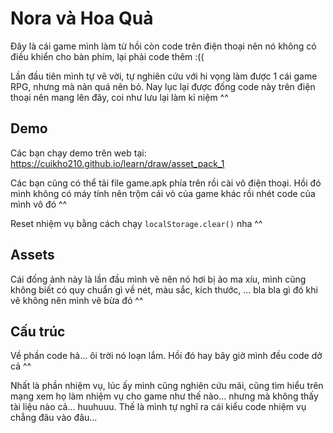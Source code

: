 # Nora và Hoa Quả
Đây là cái game mình làm từ hồi còn code trên điện thoại nên nó không có điều khiển cho bàn phím, lại phải code thêm :((

Lần đầu tiên mình tự vẽ vời, tự nghiên cứu với hi vọng làm được 1 cái game RPG, nhưng mà nản quá nên bỏ. Nay lục lại được đống code này trên điện thoại nên mang lên đây, coi như lưu lại làm kỉ niệm ^^

## Demo
Các bạn chạy demo trên web tại: https://cuikho210.github.io/learn/draw/asset_pack_1

Các bạn cũng có thể tải file game.apk phía trên rồi cài vô điện thoại. Hồi đó mình không có máy tính nên trộm cái vỏ của game khác rồi nhét code của mình vô đó ^^

Reset nhiệm vụ bằng cách chạy `localStorage.clear()` nha ^^

## Assets
Cái đống ảnh này là lần đầu mình vẽ nên nó hơi bị ảo ma xíu, mình cũng không biết có quy chuẩn gì về nét, màu sắc, kích thước, ... bla bla gì đó khi vẽ không nên mình vẽ bừa đó ^^

## Cấu trúc
Về phần code hả... ôi trời nó loạn lắm. Hồi đó hay bây giờ mình đều code dở cả ^^

Nhất là phần nhiệm vụ, lúc ấy mình cũng nghiên cứu mãi, cũng tìm hiểu trên mạng xem họ làm nhiệm vụ cho game như thế nào... nhưng mà không thấy tài liệu nào cả... huuhuuu. Thế là mình tự nghĩ ra cái kiểu code nhiệm vụ chẳng đâu vào đâu...
